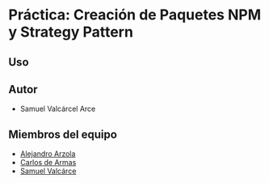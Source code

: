 # Práctica: Creación de Paquetes NPM y Strategy Pattern

## Uso 

## Autor

* Samuel Valcárcel Arce

## Miembros del equipo

* [Alejandro Arzola](http://aleag.github.io)
* [Carlos de Armas](http://alu0100816167.github.io)
* [Samuel Valcárce](http://cosaca.github.io)
